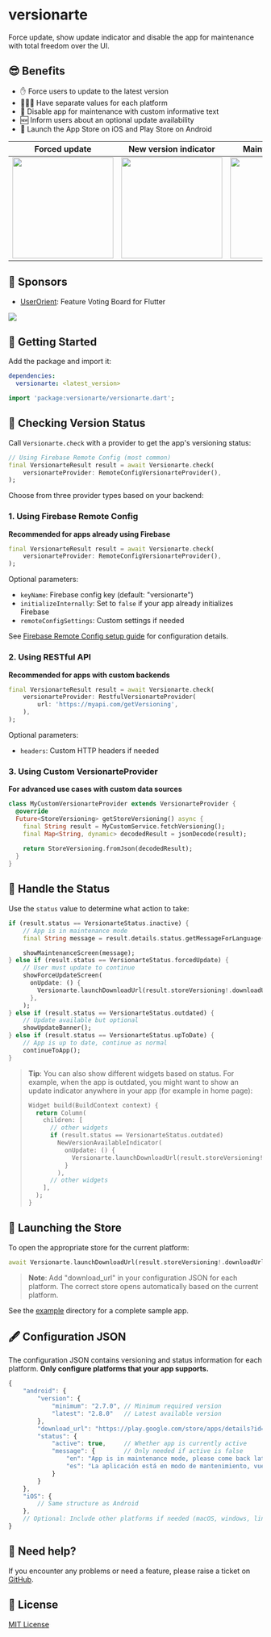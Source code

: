 # versionarte

Force update, show update indicator and disable the app for maintenance with total freedom over the UI.

## 😎 Benefits

- ✋ Force users to update to the latest version
- 💆🏻‍♂️ Have separate values for each platform
- 🚧 Disable app for maintenance with custom informative text
- 🆕 Inform users about an optional update availability
- 🔗 Launch the App Store on iOS and Play Store on Android

|Forced update|New version indicator|Maintenance mode|
|---|---|---|
|<img width="200" src="https://github.com/kamranbekirovyz/versionarte/blob/main/assets/screenshots/forced-update.png?raw=true"/>|<img width="200" src="https://github.com/kamranbekirovyz/versionarte/blob/main/assets/screenshots/outdated.png?raw=true"/>|<img width="200" src="https://github.com/kamranbekirovyz/versionarte/blob/main/assets/screenshots/inactive.png?raw=true"/>


## 💖 Sponsors

- <a href="https://userorient.com">UserOrient</a>: Feature Voting Board for Flutter

<a href="https://userorient.com" target="_blank">
  <img src="https://www.userorient.com/assets/extras/sponsor.png">
</a>

## 🛫 Getting Started

Add the package and import it:

```yaml
dependencies:
  versionarte: <latest_version>
```

```dart
import 'package:versionarte/versionarte.dart';
```

## 📡 Checking Version Status

Call `Versionarte.check` with a provider to get the app's versioning status:

```dart
// Using Firebase Remote Config (most common)
final VersionarteResult result = await Versionarte.check(
    versionarteProvider: RemoteConfigVersionarteProvider(),
);
```

Choose from three provider types based on your backend:

### 1. Using Firebase Remote Config

**Recommended for apps already using Firebase**

```dart
final VersionarteResult result = await Versionarte.check(
    versionarteProvider: RemoteConfigVersionarteProvider(),
);
```

Optional parameters:
- `keyName`: Firebase config key (default: "versionarte")
- `initializeInternally`: Set to `false` if your app already initializes Firebase
- `remoteConfigSettings`: Custom settings if needed

See <a href="https://github.com/kamranbekirovyz/versionarte/blob/main/firebase_remote_config_setup.md#-firebase-remote-config-setup-guide" target="_blank">Firebase Remote Config setup guide</a> for configuration details.

### 2. Using RESTful API

**Recommended for apps with custom backends**

```dart
final VersionarteResult result = await Versionarte.check(
    versionarteProvider: RestfulVersionarteProvider(
        url: 'https://myapi.com/getVersioning',
    ),
);
```

Optional parameters:
- `headers`: Custom HTTP headers if needed

### 3. Using Custom VersionarteProvider

**For advanced use cases with custom data sources**

```dart
class MyCustomVersionarteProvider extends VersionarteProvider {
  @override
  Future<StoreVersioning> getStoreVersioning() async {
    final String result = MyCustomService.fetchVersioning();
    final Map<String, dynamic> decodedResult = jsonDecode(result);
    
    return StoreVersioning.fromJson(decodedResult);
  }
}
```

## 🎯 Handle the Status

Use the `status` value to determine what action to take:

```dart
if (result.status == VersionarteStatus.inactive) {
    // App is in maintenance mode
    final String message = result.details.status.getMessageForLanguage('en');

    showMaintenanceScreen(message);
} else if (result.status == VersionarteStatus.forcedUpdate) {
    // User must update to continue
    showForceUpdateScreen(
      onUpdate: () {
        Versionarte.launchDownloadUrl(result.storeVersioning!.downloadUrls);
      },
    );
} else if (result.status == VersionarteStatus.outdated) {
    // Update available but optional
    showUpdateBanner();
} else if (result.status == VersionarteStatus.upToDate) {
    // App is up to date, continue as normal
    continueToApp();
}
```

> **Tip**: You can also show different widgets based on status. For example, when the app is outdated, you might want to show an update indicator anywhere in your app (for example in home page):
> 
> ```dart
> Widget build(BuildContext context) {
>   return Column(
>     children: [
>       // other widgets   
>       if (result.status == VersionarteStatus.outdated)
>         NewVersionAvailableIndicator(
>           onUpdate: () {
>             Versionarte.launchDownloadUrl(result.storeVersioning!.downloadUrls);
>           }
>         ),
>       // other widgets
>     ],
>   );
> }
> ```

## 🔗 Launching the Store

To open the appropriate store for the current platform:

```dart
await Versionarte.launchDownloadUrl(result.storeVersioning!.downloadUrls);
```

> **Note**: Add "download_url" in your configuration JSON for each platform. The correct store opens automatically based on the current platform.

See the <a href="https://github.com/kamranbekirovyz/versionarte/tree/main/example">example</a> directory for a complete sample app.

## 🖋️ Configuration JSON

The configuration JSON contains versioning and status information for each platform. **Only configure platforms that your app supports.**

```js
{
    "android": {
        "version": {
            "minimum": "2.7.0", // Minimum required version
            "latest": "2.8.0"   // Latest available version
        },
        "download_url": "https://play.google.com/store/apps/details?id=app.example",
        "status": {
            "active": true,     // Whether app is currently active
            "message": {        // Only needed if active is false
                "en": "App is in maintenance mode, please come back later.",
                "es": "La aplicación está en modo de mantenimiento, vuelva más tarde."
            }
        }
    },
    "iOS": {
        // Same structure as Android
    },
    // Optional: Include other platforms if needed (macOS, windows, linux)
}
```

## 🐞 Need help?

If you encounter any problems or need a feature, please raise a ticket on <a href=https://github.com/kamranbekirovyz/versionarte/issues>GitHub</a>.

## 📃 License

<a href="https://github.com/kamranbekirovyz/versionarte/blob/main/LICENSE">MIT License</a>